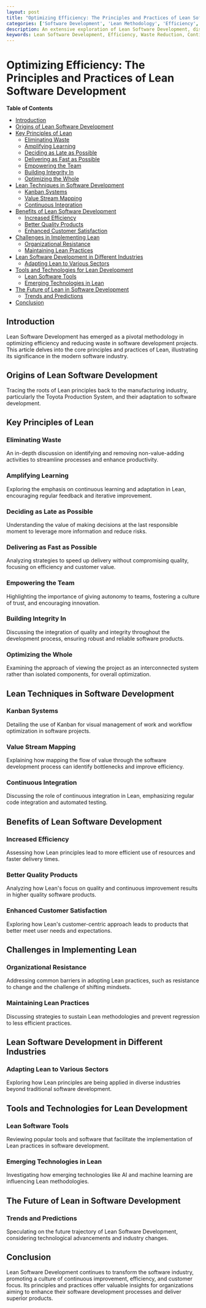 ```yaml
---
layout: post
title: "Optimizing Efficiency: The Principles and Practices of Lean Software Development"
categories: ['Software Development', 'Lean Methodology', 'Efficiency', 'Project Management', 'Tech Innovations']
description: An extensive exploration of Lean Software Development, discussing its principles, techniques, and impact on optimizing efficiency and minimizing waste in software projects.
keywords: Lean Software Development, Efficiency, Waste Reduction, Continuous Improvement, Agile Methodology, Software Engineering
---
```


# Optimizing Efficiency: The Principles and Practices of Lean Software Development

**Table of Contents**

- [Introduction](#introduction)
- [Origins of Lean Software Development](#origins-of-lean-software-development)
- [Key Principles of Lean](#key-principles-of-lean)
  - [Eliminating Waste](#eliminating-waste)
  - [Amplifying Learning](#amplifying-learning)
  - [Deciding as Late as Possible](#deciding-as-late-as-possible)
  - [Delivering as Fast as Possible](#delivering-as-fast-as-possible)
  - [Empowering the Team](#empowering-the-team)
  - [Building Integrity In](#building-integrity-in)
  - [Optimizing the Whole](#optimizing-the-whole)
- [Lean Techniques in Software Development](#lean-techniques-in-software-development)
  - [Kanban Systems](#kanban-systems)
  - [Value Stream Mapping](#value-stream-mapping)
  - [Continuous Integration](#continuous-integration)
- [Benefits of Lean Software Development](#benefits-of-lean-software-development)
  - [Increased Efficiency](#increased-efficiency)
  - [Better Quality Products](#better-quality-products)
  - [Enhanced Customer Satisfaction](#enhanced-customer-satisfaction)
- [Challenges in Implementing Lean](#challenges-in-implementing-lean)
  - [Organizational Resistance](#organizational-resistance)
  - [Maintaining Lean Practices](#maintaining-lean-practices)
- [Lean Software Development in Different Industries](#lean-software-development-in-different-industries)
  - [Adapting Lean to Various Sectors](#adapting-lean-to-various-sectors)
- [Tools and Technologies for Lean Development](#tools-and-technologies-for-lean-development)
  - [Lean Software Tools](#lean-software-tools)
  - [Emerging Technologies in Lean](#emerging-technologies-in-lean)
- [The Future of Lean in Software Development](#the-future-of-lean-in-software-development)
  - [Trends and Predictions](#trends-and-predictions)
- [Conclusion](#conclusion)

## Introduction

Lean Software Development has emerged as a pivotal methodology in optimizing efficiency and reducing waste in software development projects. This article delves into the core principles and practices of Lean, illustrating its significance in the modern software industry.

## Origins of Lean Software Development

Tracing the roots of Lean principles back to the manufacturing industry, particularly the Toyota Production System, and their adaptation to software development.

## Key Principles of Lean

### Eliminating Waste

An in-depth discussion on identifying and removing non-value-adding activities to streamline processes and enhance productivity.

### Amplifying Learning

Exploring the emphasis on continuous learning and adaptation in Lean, encouraging regular feedback and iterative improvement.

### Deciding as Late as Possible

Understanding the value of making decisions at the last responsible moment to leverage more information and reduce risks.

### Delivering as Fast as Possible

Analyzing strategies to speed up delivery without compromising quality, focusing on efficiency and customer value.

### Empowering the Team

Highlighting the importance of giving autonomy to teams, fostering a culture of trust, and encouraging innovation.

### Building Integrity In

Discussing the integration of quality and integrity throughout the development process, ensuring robust and reliable software products.

### Optimizing the Whole

Examining the approach of viewing the project as an interconnected system rather than isolated components, for overall optimization.

## Lean Techniques in Software Development

### Kanban Systems

Detailing the use of Kanban for visual management of work and workflow optimization in software projects.

### Value Stream Mapping

Explaining how mapping the flow of value through the software development process can identify bottlenecks and improve efficiency.

### Continuous Integration

Discussing the role of continuous integration in Lean, emphasizing regular code integration and automated testing.

## Benefits of Lean Software Development

### Increased Efficiency

Assessing how Lean principles lead to more efficient use of resources and faster delivery times.

### Better Quality Products

Analyzing how Lean's focus on quality and continuous improvement results in higher quality software products.

### Enhanced Customer Satisfaction

Exploring how Lean's customer-centric approach leads to products that better meet user needs and expectations.

## Challenges in Implementing Lean

### Organizational Resistance

Addressing common barriers in adopting Lean practices, such as resistance to change and the challenge of shifting mindsets.

### Maintaining Lean Practices

Discussing strategies to sustain Lean methodologies and prevent regression to less efficient practices.

## Lean Software Development in Different Industries

### Adapting Lean to Various Sectors

Exploring how Lean principles are being applied in diverse industries beyond traditional software development.

## Tools and Technologies for Lean Development

### Lean Software Tools

Reviewing popular tools and software that facilitate the implementation of Lean practices in software development.

### Emerging Technologies in Lean

Investigating how emerging technologies like AI and machine learning are influencing Lean methodologies.

## The Future of Lean in Software Development

### Trends and Predictions

Speculating on the future trajectory of Lean Software Development, considering technological advancements and industry changes.

## Conclusion

Lean Software Development continues to transform the software industry, promoting a culture of continuous improvement, efficiency, and customer focus. Its principles and practices offer valuable insights for organizations aiming to enhance their software development processes and deliver superior products.
